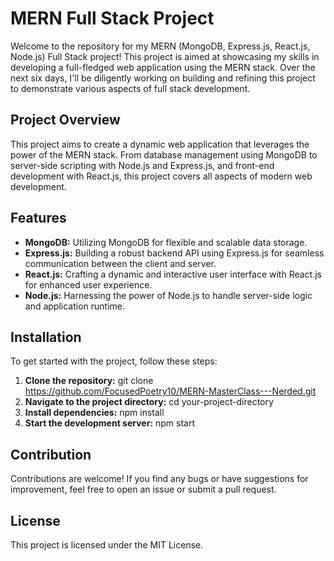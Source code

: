 # MERN Full Stack Project

Welcome to the repository for my MERN (MongoDB, Express.js, React.js, Node.js) Full Stack project! This project is aimed at showcasing my skills in developing a full-fledged web application using the MERN stack. Over the next six days, I'll be diligently working on building and refining this project to demonstrate various aspects of full stack development.

## Project Overview
This project aims to create a dynamic web application that leverages the power of the MERN stack. From database management using MongoDB to server-side scripting with Node.js and Express.js, and front-end development with React.js, this project covers all aspects of modern web development.

## Features
- **MongoDB:** Utilizing MongoDB for flexible and scalable data storage.
- **Express.js:** Building a robust backend API using Express.js for seamless communication between the client and server.
- **React.js:** Crafting a dynamic and interactive user interface with React.js for enhanced user experience.
- **Node.js:** Harnessing the power of Node.js to handle server-side logic and application runtime.

## Installation
To get started with the project, follow these steps:

1. **Clone the repository:** git clone https://github.com/FocusedPoetry10/MERN-MasterClass---Nerded.git
2. **Navigate to the project directory:** cd your-project-directory
3. **Install dependencies:** npm install
4. **Start the development server:** npm start

## Contribution
Contributions are welcome! If you find any bugs or have suggestions for improvement, feel free to open an issue or submit a pull request.

## License
This project is licensed under the MIT License.
